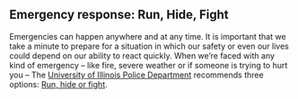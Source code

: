 
## Emergency response: Run, Hide, Fight

Emergencies can happen anywhere and at any time. It is important that
we take a minute to prepare for a situation in which our safety or
even our lives could depend on our ability to react quickly. When
we’re faced with any kind of emergency – like fire, severe weather or
if someone is trying to hurt you – The [University of Illinois Police
Department](http://police.illinois.edu/safe) recommends three options:
[Run, hide or
fight](http://police.illinois.edu/dpsapp/wp-content/uploads/2016/08/syllabus-attachment.pdf).


